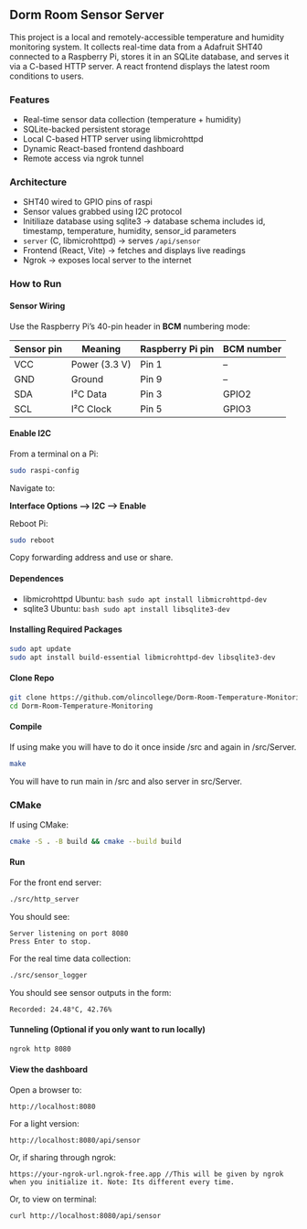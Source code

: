 ## Dorm Room Sensor Server

This project is a local and remotely-accessible temperature and humidity monitoring system. It collects real-time data from a Adafruit SHT40 connected to a Raspberry Pi, stores it in an SQLite database, and serves it via a C-based HTTP server. A react frontend displays the latest room conditions to users.

### Features

- Real-time sensor data collection (temperature + humidity)
- SQLite-backed persistent storage
- Local C-based HTTP server using libmicrohttpd
- Dynamic React-based frontend dashboard
- Remote access via ngrok tunnel

### Architecture

- SHT40 wired to GPIO pins of raspi
- Sensor values grabbed using I2C protocol
- Initiliaze database using sqlite3 → database schema includes id, timestamp, temperature, humidity, sensor_id parameters
- `server` (C, libmicrohttpd) → serves `/api/sensor`
- Frontend (React, Vite) → fetches and displays live readings
- Ngrok → exposes local server to the internet

### How to Run

#### Sensor Wiring

Use the Raspberry Pi’s 40-pin header in **BCM** numbering mode:

| Sensor pin | Meaning       | Raspberry Pi pin | BCM number |
| ---------- | ------------- | ---------------- | ---------- |
| VCC        | Power (3.3 V) | Pin 1            | –          |
| GND        | Ground        | Pin 9            | –          |
| SDA        | I²C Data      | Pin 3            | GPIO2      |
| SCL        | I²C Clock     | Pin 5            | GPIO3      |

#### Enable I2C

From a terminal on a Pi:

```bash
sudo raspi-config
```

Navigate to:

**Interface Options --> I2C --> Enable**

Reboot Pi:

```bash
sudo reboot
```

Copy forwarding address and use or share.

#### Dependences

- libmicrohttpd
  Ubuntu: `bash sudo apt install libmicrohttpd-dev `
- sqlite3
  Ubuntu: `bash sudo apt install libsqlite3-dev `

#### Installing Required Packages

```bash
sudo apt update
sudo apt install build-essential libmicrohttpd-dev libsqlite3-dev
```

#### Clone Repo

```bash
git clone https://github.com/olincollege/Dorm-Room-Temperature-Monitoring.git
cd Dorm-Room-Temperature-Monitoring
```

#### Compile

If using make you will have to do it once inside /src and again in /src/Server.

```bash
make
```

You will have to run main in /src and also server in src/Server.

### CMake

If using CMake:

```bash
cmake -S . -B build && cmake --build build
```

#### Run

For the front end server:

```bash
./src/http_server
```

You should see:

```
Server listening on port 8080
Press Enter to stop.
```

For the real time data collection:

```bash
./src/sensor_logger
```

You should see sensor outputs in the form:

```
Recorded: 24.48°C, 42.76%
```

#### Tunneling (Optional if you only want to run locally)

```bash
ngrok http 8080
```

#### View the dashboard

Open a browser to:

```
http://localhost:8080
```

For a light version:

```
http://localhost:8080/api/sensor
```

Or, if sharing through ngrok:

```
https://your-ngrok-url.ngrok-free.app //This will be given by ngrok when you initialize it. Note: Its different every time.
```

Or, to view on terminal:

```bash
curl http://localhost:8080/api/sensor
```
